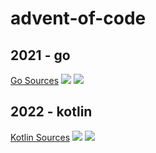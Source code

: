 # advent-of-code

## 2021 - go
[Go Sources](./2021/)
![](https://img.shields.io/badge/stars%20⭐-24-yellow)
![](https://img.shields.io/badge/days%20completed-12-red)

## 2022 - kotlin
 
[Kotlin Sources](./2022/src)
![](https://img.shields.io/badge/stars%20⭐-16-yellow)
![](https://img.shields.io/badge/days%20completed-8-red)

